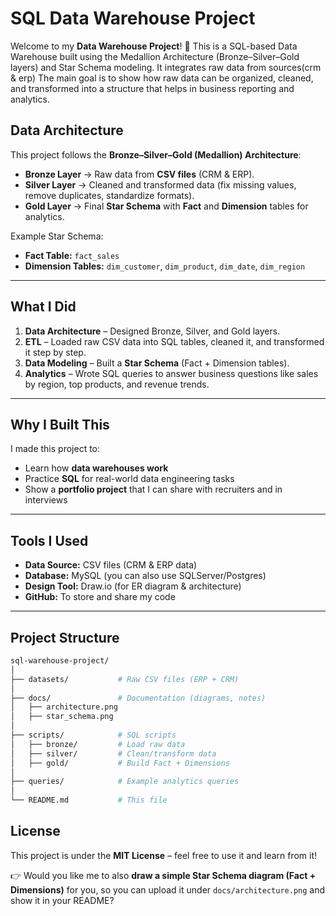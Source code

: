 

# SQL Data Warehouse Project

Welcome to my **Data Warehouse Project**! 🚀
This is a SQL-based Data Warehouse built using the Medallion Architecture (Bronze–Silver–Gold layers) and Star Schema modeling. It integrates raw data from sources(crm & erp)
The main goal is to show how raw data can be organized, cleaned, and transformed into a structure that helps in business reporting and analytics.

## Data Architecture

This project follows the **Bronze–Silver–Gold (Medallion) Architecture**:

* **Bronze Layer** → Raw data from **CSV files** (CRM & ERP).
* **Silver Layer** → Cleaned and transformed data (fix missing values, remove duplicates, standardize formats).
* **Gold Layer** → Final **Star Schema** with **Fact** and **Dimension** tables for analytics.

Example Star Schema:

* **Fact Table:** `fact_sales`
* **Dimension Tables:** `dim_customer`, `dim_product`, `dim_date`, `dim_region`

---

## What I Did

1. **Data Architecture** – Designed Bronze, Silver, and Gold layers.
2. **ETL** – Loaded raw CSV data into SQL tables, cleaned it, and transformed it step by step.
3. **Data Modeling** – Built a **Star Schema** (Fact + Dimension tables).
4. **Analytics** – Wrote SQL queries to answer business questions like sales by region, top products, and revenue trends.

---

## Why I Built This

I made this project to:

* Learn how **data warehouses work**
* Practice **SQL** for real-world data engineering tasks
* Show a **portfolio project** that I can share with recruiters and in interviews

---

## Tools I Used

* **Data Source:** CSV files (CRM & ERP data)
* **Database:** MySQL (you can also use SQLServer/Postgres)
* **Design Tool:** Draw\.io (for ER diagram & architecture)
* **GitHub:** To store and share my code

---

## Project Structure

```bash
sql-warehouse-project/
│
├── datasets/           # Raw CSV files (ERP + CRM)
│
├── docs/               # Documentation (diagrams, notes)
│   ├── architecture.png
│   ├── star_schema.png
│
├── scripts/            # SQL scripts
│   ├── bronze/         # Load raw data
│   ├── silver/         # Clean/transform data
│   ├── gold/           # Build Fact + Dimensions
│
├── queries/            # Example analytics queries
│
└── README.md           # This file
```


## License

This project is under the **MIT License** – feel free to use it and learn from it!


👉 Would you like me to also **draw a simple Star Schema diagram (Fact + Dimensions)** for you, so you can upload it under `docs/architecture.png` and show it in your README?
